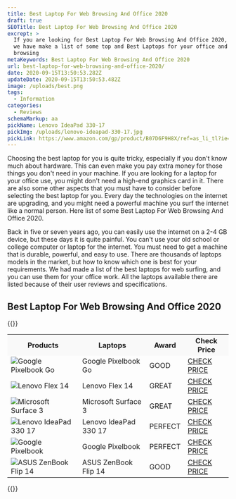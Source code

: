 ```yaml
---
title: Best Laptop For Web Browsing And Office 2020
draft: true
SEOTitle: Best Laptop For Web Browsing And Office 2020
excrept: >
  If you are looking for Best Laptop For Web Browsing And Office 2020, then here
  we have make a list of some top and Best Laptops for your office and web
  browsing
metaKeywords: Best Laptop For Web Browsing And Office 2020
url: best-laptop-for-web-browsing-and-office-2020/
date: 2020-09-15T13:50:53.282Z
updateDate: 2020-09-15T13:50:53.482Z
image: /uploads/best.png
tags:
  - Information
categories:
  - Reviews
schemaMarkup: aa
pickName: Lenovo IdeaPad 330-17
pickImg: /uploads/lenovo-ideapad-330-17.jpg
pickLink: https://www.amazon.com/gp/product/B07D6F9H8X/ref=as_li_tl?ie=UTF8&camp=1789&creative=9325&creativeASIN=B07D6F9H8X&linkCode=as2&tag=technikaya-20&linkId=a054fbe0f1bf2fb8d5ecf97fd63251db
---
```

Choosing the best laptop for you is quite tricky, especially if you don't know much about hardware. This can even make you pay extra money for those things you don't need in your machine. If you are looking for a laptop for your office use, you might don't need a high-end graphics card in it. There are also some other aspects that you must have to consider before selecting the best laptop for you. Every day the technologies on the internet are upgrading, and you might need a powerful machine you surf the internet like a normal person. Here list of some Best Laptop For Web Browsing And Office 2020.

Back in five or seven years ago, you can easily use the internet on a 2-4 GB device, but these days it is quite painful. You can't use your old school or college computer or laptop for the internet. You must need to get a machine that is durable, powerful, and easy to use. There are thousands of laptops models in the market, but how to know which one is best for your requirements. We had made a list of the best laptops for web surfing, and you can use them for your office work. All the laptops available there are listed because of their user reviews and specifications.

## Best Laptop For Web Browsing And Office 2020

{{<html-code tag="div">}}

<table class="no-mobile product-table" width="100%">
<tbody>
<tr class="thead" style="background-color:#f9f9f9!important">
<th><strong>Products</strong></th>
<th><strong>Laptops</strong></th>
<th><strong>Award</strong></th>
<th><strong>Check Price</strong></th>
</tr>
<tr>
<td class="tdimg"><img src="/uploads/google-pixelbook-go-.jpg" alt="Google Pixelbook Go " title="Google Pixelbook Go "></td>
<td>Google Pixelbook Go </td>
<td>GOOD</td>
<td><a class="table-button" href="https://www.amazon.com/gp/product/B07YMM4YC1/ref=as_li_tl?ie=UTF8&camp=1789&creative=9325&creativeASIN=B07YMM4YC1&linkCode=as2&tag=technikaya-20&linkId=efcb78a42f87f9f89120253571a686da" target="_blank" rel="nofollow noopener noreferrer">CHECK PRICE</a></td>
</tr>
<tr>
<td class="tdimg"><img src="/uploads/lenovo-flex-14.jpg" alt="Lenovo Flex 14" title="Lenovo Flex 14"></td>
<td>Lenovo Flex 14</td>
<td>GREAT</td>
<td><a class="table-button" href="https://www.amazon.com/gp/product/B07TWHYTSQ/ref=as_li_tl?ie=UTF8&camp=1789&creative=9325&creativeASIN=B07TWHYTSQ&linkCode=as2&tag=technikaya-20&linkId=f48456f97fc245906c2503b1fa31f59c" target="_blank" rel="nofollow noopener noreferrer">CHECK PRICE</a></td>
</tr>
<tr>
<td class="tdimg"><img src="/uploads/microsoft-.jpg" alt="Microsoft Surface 3" title="Microsoft Surface 3"></td>
<td>Microsoft Surface 3</td>
<td>GREAT</td>
<td><a class="table-button" href="https://www.amazon.com/gp/product/B00VGNZ4PG/ref=as_li_tl?ie=UTF8&camp=1789&creative=9325&creativeASIN=B00VGNZ4PG&linkCode=as2&tag=technikaya-20&linkId=314ff1ac27ee915abc2865e0633ea3ae" target="_blank" rel="nofollow noopener noreferrer">CHECK PRICE</a></td>
</tr>
<tr>
<td class="tdimg"><img src="/uploads/lenovo-ideapad-330-17.jpg" alt="Lenovo IdeaPad 330 17" title="Lenovo IdeaPad 330 17"></td>
<td>Lenovo IdeaPad 330 17</td>
<td>PERFECT</td>
<td><a class="table-button" href="https://www.amazon.com/gp/product/B07D6F9H8X/ref=as_li_tl?ie=UTF8&camp=1789&creative=9325&creativeASIN=B07D6F9H8X&linkCode=as2&tag=technikaya-20&linkId=1a30030a75a958b936cbfdd7d07ee12b" target="_blank" rel="nofollow noopener noreferrer">CHECK PRICE</a></td>
</tr>
<tr>
<td class="tdimg"><img src="/uploads/google-pixelbook-.jpg" alt="Google Pixelbook " title="Google Pixelbook "></td>
<td>Google Pixelbook </td>
<td>PERFECT</td>
<td><a class="table-button" href="https://www.amazon.com/gp/product/B075JSK7TR/ref=as_li_tl?ie=UTF8&camp=1789&creative=9325&creativeASIN=B075JSK7TR&linkCode=as2&tag=technikaya-20&linkId=f95b87c9e1ce64cd915efe03a098deb6" target="_blank" rel="nofollow noopener noreferrer">CHECK PRICE</a></td>
</tr>
<tr>
<td class="tdimg"><img src="/uploads/" alt="ASUS ZenBook Flip 14" title="ASUS ZenBook Flip 14"></td>
<td>ASUS ZenBook Flip 14</td>
<td>GOOD</td>
<td><a class="table-button" href="https://www.amazon.com/gp/product/B078YN3VY9/ref=as_li_tl?ie=UTF8&camp=1789&creative=9325&creativeASIN=B078YN3VY9&linkCode=as2&tag=technikaya-20&linkId=024f2cbade096e5d579aa3c3804462b6" target="_blank" rel="nofollow noopener noreferrer">CHECK PRICE</a></td>
</tr>
</tbody>
</table>
{{</html-code>}}